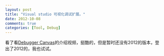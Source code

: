 ```yaml
---
layout: post
title: "Visual studio 可视化调试扩展。"
date: 2012-10-08
comments: true
categories: [Tool, Debug]
---
```

看了看[Debugger Canvas](http://msdn.microsoft.com/en-us/devlabs/debuggercanvas)的介绍视频，挺酷的，但是暂时还没有2012的版本，登出了2012的，我也试试。